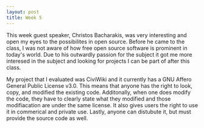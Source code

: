```yaml
---
layout: post
title: Week 5
---
```


This week guest speaker, Christos Bacharakis, was very interesting and open my eyes to the possibilites in open source. Before he came to the class, I was not aware of how free open source software is prominent in today's world. Due to his outwardly passion for the subject it got me more interesed in the subject and looking for projects I can be part of after this class.  


My project that I evaluated was CiviWiki and it currently has a GNU Affero General Public License v3.0. This means that anyone has the right to look, copy, and modified the existing code. Additonally, when one does modify the code, they have to clearly state what they modified and those modifiacation are under the same license. It also gives users the right to use it in commerical and private use. Lastly, anyone can distubute it, but must provide the source code as well.
